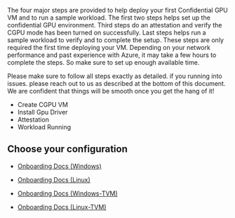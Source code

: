 The four major steps are provided to help deploy your first Confidential GPU VM and to run a sample workload. The first two steps helps set up the confidential GPU environment. Third steps do an attestation and verify the CGPU mode has been turned on successfully. Last steps helps run a sample workload to verify and to complete the setup. These steps are only required the first time deploying your VM. Depending on your network performance and past experience with Azure, it may take a few hours to complete the steps. So make sure to set up enough available time.

Please make sure to follow all steps exactly as detailed. if you running into issues. please reach out to us as described at the bottom of this document. We are confident that things will be smooth once you get the hang of it!

- Create CGPU VM 
- Install Gpu Driver 
- Attestation 
- Workload Running

## Choose your configuration 


- [Onboarding Docs (Windows)](Customer-Onboarding-Doc-(Windows).md)

- [Onboarding Docs (Linux)](Customer-Onboarding-Doc-(Linux).md)

- [Onboarding Docs (Windows-TVM)](Customer-Onboarding-Doc-(Windows-TVM).md)

- [Onboarding Docs (Linux-TVM)](Customer-Onboarding-Doc-(Linux-TVM).md)

